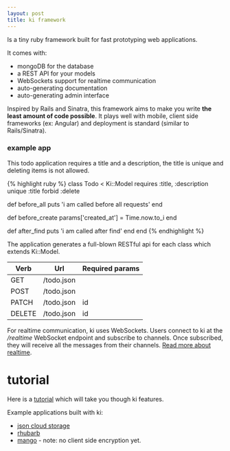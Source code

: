 ```yaml
---
layout: post
title: ki framework
---
```


Is a tiny ruby framework built for fast prototyping web applications.

It comes with:

* mongoDB for the database
* a REST API for your models
* WebSockets support for realtime communication
* auto-generating documentation
* auto-generating admin interface

Inspired by Rails and Sinatra, this framework aims to make you write **the least amount of code possible**. It plays well with mobile, client side frameworks (ex: Angular) and deployment is standard (similar to Rails/Sinatra).

### example app

This todo application requires a title and a description, the title is unique and deleting items is not allowed.

{% highlight ruby %}
class Todo < Ki::Model
  requires :title, :description
  unique :title
  forbid :delete

  def before_all
    puts 'i am called before all requests'
  end

  def before_create
    params['created_at'] = Time.now.to_i
  end

  def after_find
    puts 'i am called after find'
  end
end
{% endhighlight %}

The application generates a full-blown RESTful api for each class which extends Ki::Model.

 Verb | Url         |Required params|
------|-------------|---------------|
GET   | /todo.json  |               |
POST  | /todo.json  |               |
PATCH | /todo.json  | id            |
DELETE| /todo.json  | id            |

For realtime communication, ki uses WebSockets. Users connect to ki at the */realtime* WebSocket endpoint and subscribe to channels. Once subscribed, they will receive all the messages from their channels. [Read more about realtime](https://github.com/mess110/ki/blob/master/REALTIME.md).

# tutorial

Here is a [tutorial](https://github.com/mess110/ki#install) which will take you though ki features.

Example applications built with ki:

* [json cloud storage](https://json.northpole.ro/)
* [rhubarb](http://rhubarb.northpole.ro/#/)
* [mango](https://json.northpole.ro/app/build/index.html#/tutorial) - note: no client side encryption yet.
